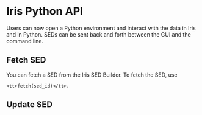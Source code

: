 # Iris Python API

Users can now open a Python environment and interact with the data in Iris and 
in Python. SEDs can be sent back and forth between the GUI and the command line.

## Fetch SED

You can fetch a SED from the Iris SED Builder. To fetch the SED, use 

    <tt>fetch(sed_id)</tt>. 

## Update SED